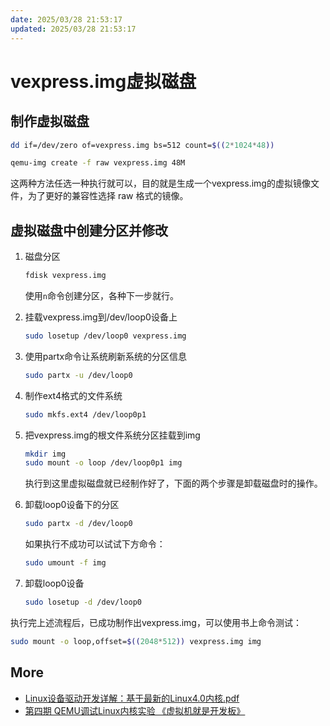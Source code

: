 ```yaml
---
date: 2025/03/28 21:53:17
updated: 2025/03/28 21:53:17
---
```


# vexpress.img虚拟磁盘

## 制作虚拟磁盘

```bash
dd if=/dev/zero of=vexpress.img bs=512 count=$((2*1024*48))
```

```bash
qemu-img create -f raw vexpress.img 48M
```

这两种方法任选一种执行就可以，目的就是生成一个vexpress.img的虚拟镜像文件，为了更好的兼容性选择 raw 格式的镜像。

## 虚拟磁盘中创建分区并修改

1. 磁盘分区

    ```bash
    fdisk vexpress.img
    ```

    使用`n`命令创建分区，各种下一步就行。

2. 挂载vexpress.img到/dev/loop0设备上

    ```bash
    sudo losetup /dev/loop0 vexpress.img
    ```

3. 使用partx命令让系统刷新系统的分区信息

    ```bash
    sudo partx -u /dev/loop0
    ```

4. 制作ext4格式的文件系统

    ```bash
    sudo mkfs.ext4 /dev/loop0p1
    ```

5. 把vexpress.img的根文件系统分区挂载到img

    ```bash
    mkdir img
    sudo mount -o loop /dev/loop0p1 img
    ```

    执行到这里虚拟磁盘就已经制作好了，下面的两个步骤是卸载磁盘时的操作。

6. 卸载loop0设备下的分区

    ```bash
    sudo partx -d /dev/loop0
    ```

    如果执行不成功可以试试下方命令：

    ```bash
    sudo umount -f img
    ```

7. 卸载loop0设备

    ```bash
    sudo losetup -d /dev/loop0
    ```

执行完上述流程后，已成功制作出vexpress.img，可以使用书上命令测试：

```bash
sudo mount -o loop,offset=$((2048*512)) vexpress.img img
```

## More

- [Linux设备驱动开发详解：基于最新的Linux4.0内核.pdf](https://manongbook.com/linux/684.html)
- [第四期 QEMU调试Linux内核实验 《虚拟机就是开发板》](https://blog.csdn.net/aggresss/article/details/54946438)